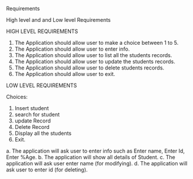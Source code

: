 Requirements

High level and and Low level Requirements

HIGH LEVEL REQUIREMENTS

1. The Application should allow user to make a choice between 1 to 5.
2. The Application should allow user to enter info.
3. The Application should allow user to list all the students records.
4. The Application should allow user to update the students records.
5. The Application should allow user to delete students records.
6. The Application should allow user to exit.


LOW LEVEL REQUIREMENTS

Choices:		
1. Insert student		
2. search for student		
3. update Record		
4. Delete Record		
5. Display all the students
6. Exit.

a. The application will ask user to enter info such as Enter name, Enter Id, Enter %Age.
b. The application will show all details of Student.
c. The application will ask user enter name (for modifying).
d. The application will ask user to enter id (for deleting).
